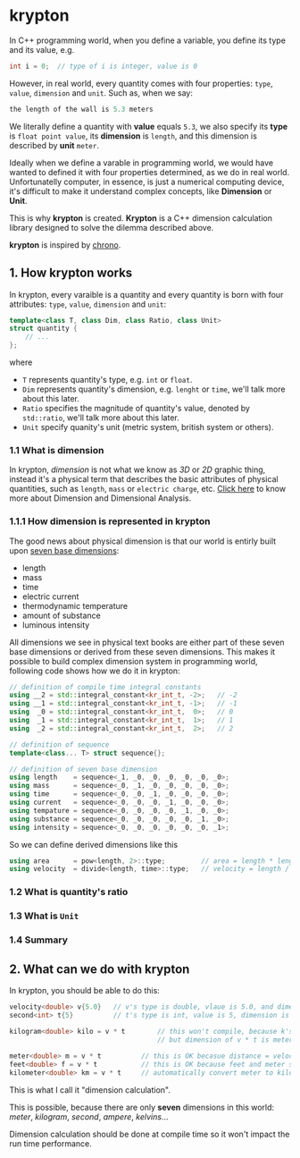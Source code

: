 # krypton

In C++ programming world, when you define a variable, you define its type and its value, e.g.

```c++
int i = 0;  // type of i is integer, value is 0
```

However, in real world, every quantity comes with four properties: `type`, `value`, `dimension` and `unit`. Such as, when we say: 

```c++
the length of the wall is 5.3 meters
```
We literally define a quantity with **value** equals `5.3`, we also specify its **type** is `float point value`, its **dimension** is `length`, and this dimension is described by **unit** `meter`.

Ideally when we define a varable in programming world, we would have wanted to defined it with four properties determined, as we do in real world. Unfortunatelly computer, in essence, is just a numerical computing device, it's difficult to make it understand complex concepts, like **Dimension** or **Unit**.

This is why **krypton** is created. **Krypton** is a C++ dimension calculation library designed to solve the dilemma described above.

**krypton** is inspired by [chrono](en.cppreference.com/w/cpp/header/chrono).

## 1. How krypton works

In krypton, every varaible is a quantity and every quantity is born with four attributes: `type`, `value`, `dimension` and `unit`:

```c++
template<class T, class Dim, class Ratio, class Unit>
struct quantity {
    // ...
};
```

where 

- `T` represents quantity's type, e.g. `int` or `float`.
- `Dim` represents quantity's dimension, e.g. `lenght` or `time`, we'll talk more about this later.
- `Ratio` specifies the magnitude of quantity's value, denoted by `std::ratio`, we'll talk more about this later.
- `Unit` specify quanity's unit (metric system, british system or others).

### 1.1 What is dimension

In krypton, *dimension* is not what we know as *3D* or *2D* graphic thing, instead it's a physical term that describes the basic attributes of physical quantities, such as `length`, `mass` or `electric charge`, etc. [Click here](https://en.wikipedia.org/wiki/Dimensional_analysis) to know more about Dimension and Dimensional Analysis.

### 1.1.1 How dimension is represented in krypton

The good news about physical dimension is that our world is entirly built upon [seven base dimensions](https://en.wikipedia.org/wiki/International_System_of_Quantities): 

- length
- mass
- time
- electric current
- thermodynamic temperature
- amount of substance
- luminous intensity

All dimensions we see in physical text books are either part of these seven base dimensions or derived from these seven dimensions. This makes it possible to build complex dimension system in programming world, following code shows how we do it in krypton:

```c++
// definition of compile time integral constants
using __2 = std::integral_constant<kr_int_t, -2>;   // -2
using __1 = std::integral_constant<kr_int_t, -1>;   // -1
using  _0 = std::integral_constant<kr_int_t,  0>;   // 0
using  _1 = std::integral_constant<kr_int_t,  1>;   // 1
using  _2 = std::integral_constant<kr_int_t,  2>;   // 2

// definition of sequence
template<class... T> struct sequence{};

// definition of seven base dimension
using length    = sequence<_1, _0, _0, _0, _0, _0, _0>;
using mass      = sequence<_0, _1, _0, _0, _0, _0, _0>;
using time      = sequence<_0, _0, _1, _0, _0, _0, _0>;
using current   = sequence<_0, _0, _0, _1, _0, _0, _0>;
using tempature = sequence<_0, _0, _0, _0, _1, _0, _0>;
using substance = sequence<_0, _0, _0, _0, _0, _1, _0>;
using intensity = sequence<_0, _0, _0, _0, _0, _0, _1>;
```

So we can define derived dimensions like this

```c++
using area      = pow<length, 2>::type;         // area = length * length
using velocity  = divide<length, time>::type;   // velocity = length / time
```

### 1.2 What is quantity's ratio

### 1.3 What is `Unit`

### 1.4 Summary

## 2. What can we do with krypton


In krypton, you should be able to do this:

```c++
velocity<double> v{5.0}   // v's type is double, vlaue is 5.0, and dimension is velocity, metric is "merter/second"
second<int> t{5}          // t's type is int, value is 5, dimension is time, metric is second

kilogram<double> kilo = v * t        // this won't compile, because k's dimension is kilogram,
                                     // but dimension of v * t is meter (velocity * time = distance)
                          
meter<double> m = v * t          // this is OK becasue distance = velocity * time                           
feet<double> f = v * t           // this is OK because feet and meter share are actually in same dimension
kilometer<double> km = v * t     // automatically convert meter to kilometer
```

This is what I call it "dimension calculation".

This is possible, because there are only **seven** dimensions in this world: *meter*, *kilogram*, *second*, *ampere*, *kelvins*...

Dimension calculation should be done at compile time so it won't impact the run time performance.
     

